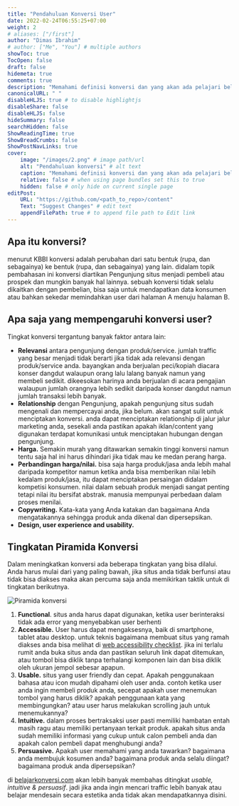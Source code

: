 ```yaml
---
title: "Pendahuluan Konversi User"
date: 2022-02-24T06:55:25+07:00
weight: 2
# aliases: ["/first"]
author: "Dimas Ibrahim"
# author: ["Me", "You"] # multiple authors
showToc: true
TocOpen: false
draft: false
hidemeta: true
comments: true
description: "Memahami definisi konversi dan yang akan ada pelajari belajarkonversi.com"
canonicalURL: " "
disableHLJS: true # to disable highlightjs
disableShare: false
disableHLJS: false
hideSummary: false
searchHidden: false
ShowReadingTime: true
ShowBreadCrumbs: false
ShowPostNavLinks: true
cover:
    image: "/images/2.png" # image path/url
    alt: "Pendahuluan konversi" # alt text
    caption: "Memahami definisi konversi dan yang akan ada pelajari belajarkonversi.com" # display caption under cover
    relative: false # when using page bundles set this to true
    hidden: false # only hide on current single page
editPost:
    URL: "https://github.com/<path_to_repo>/content"
    Text: "Suggest Changes" # edit text
    appendFilePath: true # to append file path to Edit link
---
```

## **Apa itu konversi?**

menurut KBBI konversi adalah perubahan dari satu bentuk (rupa, dan sebagainya) ke bentuk (rupa, dan sebagainya) yang lain. didalam topik pembahasan ini konversi diartikan Pengunjung situs menjadi pembeli atau prospek dan mungkin banyak hal lainnya. sebuah konversi tidak selalu dikaitkan dengan pembelian, bisa saja untuk mendapatkan data konsumen atau bahkan sekedar memindahkan user dari halaman A menuju halaman B. 

## **Apa saja yang mempengaruhi konversi user?**

Tingkat konversi tergantung banyak faktor antara lain:

- **Relevansi** antara pengunjung dengan produk/service. jumlah traffic yang besar menjadi tidak berarti jika tidak ada relevansi dengan produk/service anda. bayangkan anda berjualan peci/kopiah diacara konser dangdut walaupun orang lalu lalang banyak namun yang membeli sedikit. dikeesokan harinya anda berjualan di acara pengajian walaupun jumlah orangnya lebih sedikit daripada konser dangdut namun jumlah transaksi lebih banyak.
- **Relationship** dengan Pengunjung, apakah pengunjung situs sudah mengenali dan mempercayai anda, jika belum. akan sangat sulit untuk menciptakan konversi. anda dapat menciptakan relationship di jalur jalur marketing anda, sesekali anda pastikan apakah iklan/content yang digunakan terdapat komunikasi untuk menciptakan hubungan dengan pengunjung.
- **Harga.** Semakin murah yang ditawarkan semakin tinggi konversi namun tentu saja hal ini harus dihindari jika tidak mau ke medan perang harga.
- **Perbandingan harga/nilai.** bisa saja harga produk/jasa anda lebih mahal daripada kompetitor namun ketika anda bisa memberikan nilai lebih kedalam produk/jasa, itu dapat menciptakan persaingan didalam kompetisi konsumen. nilai dalam sebuah produk menjadi sangat penting tetapi nilai itu bersifat abstrak. manusia mempunyai perbedaan dalam proses menilai.
- **Copywriting.** Kata-kata yang Anda katakan dan bagaimana Anda mengatakannya sehingga produk anda dikenal dan dipersepsikan.
- **Design, user experience and usability.**

## **Tingkatan Piramida Konversi** 

Dalam meningkatkan konversi ada beberapa tingkatan yang bisa dilalui. Anda harus mulai dari yang paling bawah, jika situs anda tidak berfunsi atau tidak bisa diakses maka akan percuma saja anda memikirkan taktik untuk di tingkatan berikutnya.

![Piramida konversi](https://belajarkonversi.com/images/piramida-konversi.png#center)

1. **Functional**. situs anda harus dapat digunakan, ketika user berinteraksi tidak ada error yang menyebabkan user berhenti
2. **Accessible.** User harus dapat mengaksesnya, baik di smartphone, tablet atau desktop. untuk teknis bagaimana membuat situs yang ramah diakses anda bisa melihat di [web accessibility checklist](https://a11yproject.com/checklist.html). jika ini terlalu rumit anda buka situs anda dan pastikan seluruh link dapat ditemukan, atau tombol bisa diklik tanpa terhalangi komponen lain dan bisa diklik oleh ukuran jempol sebesar apapun.
3. **Usable.** situs yang user friendly dan cepat. Apakah penggunakaan bahasa atau icon mudah dipahami oleh user anda. contoh ketika user anda ingin membeli produk anda, secepat apakah user menemukan tombol yang harus diklik? apakah penggunaan kata yang membingungkan? atau user harus melakukan scrolling jauh untuk menemukannya?
4. **Intuitive.** dalam proses bertraksaksi user pasti memiliki hambatan entah masih ragu atau memiliki pertanyaan terkait produk. apakah situs anda sudah memiliki informasi yang cukup untuk calon pembeli anda dan apakah calon pembeli dapat menghubungi anda?
5. **Persuasive.** Apakah user memahami yang anda tawarkan? bagaimana anda membujuk kosumen anda? bagaimana produk anda selalu diingat? bagaimana produk anda dipersepsikan?

di [belajarkonversi.com](https://belajarkonversi.com) akan lebih banyak membahas ditingkat *usable, intuitive & persuasif*. jadi jika anda ingin mencari traffic lebih banyak atau belajar mendesain secara estetika anda tidak akan mendapatkannya disini.